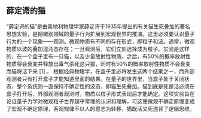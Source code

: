 ## 薛定谔的猫

“薛定谔的猫”是由奥地利物理学家薛定谔于1935年提出的有关猫生死叠加的著名思想实验，是把微观领域的量子行为扩展到宏观世界的推演。这里必须要认识量子行为的一个现象——观测。微观物质有不同的存在形式，即粒子和波。通常，微观物质以波的叠加混沌态存在；一旦观测后，它们立刻选择成为粒子。实验是这样的，在一个盒子里有一只猫，以及少量放射性物质。之后，有50%的概率放射性物质将会衰变并释放出毒气杀死这只猫，同时有50%的概率放射性物质不会衰变而猫将活下来 [1]  。
根据经典物理学，在盒子里必将发生这两个结果之一，而外部观测者只有打开盒子才能知道里面的结果。在量子的世界里，当盒子处于关闭状态，整个系统则一直保持不确定性的波态，即猫生死叠加。猫到底是死是活必须在盒子打开后，外部观测者观测时，物质以粒子形式表现后才能确定。这项实验旨在论证量子力学对微观粒子世界超乎常理的认识和理解，可这使微观不确定原理变成了宏观不确定原理，客观规律不以人的意志为转移，猫既活又死违背了逻辑思维。